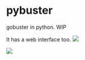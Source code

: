 # pybuster
gobuster in python. WIP

It has a web interface too.
![](https://i.imgur.com/ljqR1kC.gif)

![](https://i.imgur.com/Yy1r31Q.gif)
